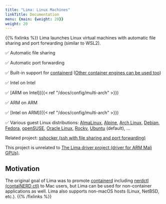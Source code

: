 ```yaml
---
title: "Lima: Linux Machines" 
linkTitle: Documentation
menu: {main: {weight: 20}}
weight: 20
---
```

{{% fixlinks %}}
Lima launches Linux virtual machines with automatic file sharing and port forwarding (similar to WSL2).

✅ Automatic file sharing

✅ Automatic port forwarding

✅ Built-in support for [containerd](https://containerd.io) ([Other container engines can be used too](./templates))

✅ Intel on Intel

✅ [ARM on Intel]({{< ref "/docs/config/multi-arch" >}})

✅ ARM on ARM

✅ [Intel on ARM]({{< ref "/docs/config/multi-arch" >}})

✅ Various guest Linux distributions: [AlmaLinux](./templates/almalinux.yaml), [Alpine](./templates/alpine.yaml), [Arch Linux](./templates/archlinux.yaml), [Debian](./templates/debian.yaml), [Fedora](./templates/fedora.yaml), [openSUSE](./templates/opensuse.yaml), [Oracle Linux](./templates/oraclelinux.yaml), [Rocky](./templates/rocky.yaml), [Ubuntu](./templates/ubuntu.yaml) (default), ...

Related project: [sshocker (ssh with file sharing and port forwarding)](https://github.com/lima-vm/sshocker)

This project is unrelated to [The Lima driver project (driver for ARM Mali GPUs)](https://gitlab.freedesktop.org/lima).

## Motivation

The original goal of Lima was to promote [containerd](https://containerd.io) including [nerdctl (contaiNERD ctl)](https://github.com/containerd/nerdctl)
to Mac users, but Lima can be used for non-container applications as well.
Lima also supports non-macOS hosts (Linux, NetBSD, etc.).
{{% /fixlinks %}}
